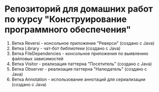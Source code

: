 # Репозиторий для домашних работ по курсу "Конструирование программного обеспечения"
1. Ветка Reversi - консольное приложение "Реверси" (создано с Java)
2. Ветка Library - чат-бот библиотеки (создано с Java)
3. Ветка FileDependencies - консольное приложения по выявлению файловых зависимостей
4. Ветка Visitor - реализация паттерна "Посетитель" (создано с Java)
5. Ветка Observer - реализация паттерна "Налюдатель" (создано с Java)
6. Ветка Annotation - использование аннотаций для сериализации (создано с Java)
